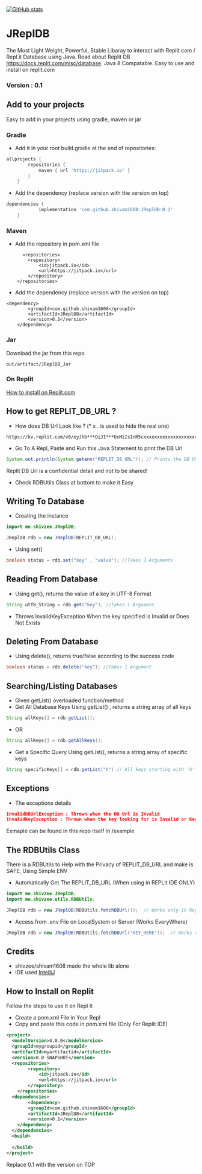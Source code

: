 [![GitHub stats](https://github-readme-stats.vercel.app/api?username=shivam1608)](https://github.com/anuraghazra/github-readme-stats)


# JReplDB
The Most Light Weight, Powerful, Stable Libaray to interact with Replit.com / Repl.it Database using Java. Read about Replit DB https://docs.replit.com/misc/database. Java 8 Compatable. Easy to use and install on replit.com

### Version : 0.1

## Add to your projects
Easy to add in your projects using gradle, maven or jar

### Gradle
- Add it in your root build.gradle at the end of repositories:
```gradle
allprojects {
		repositories {
			maven { url 'https://jitpack.io' }
		}
	}
```
- Add the dependency (replace version with the version on top)
```gradle
dependencies {
	        implementation 'com.github.shivam1608:JReplDB:0.1'
	}
```

### Maven
- Add the repository in pom.xml file
```maven
      <repositories>
		<repository>
		    <id>jitpack.io</id>
		    <url>https://jitpack.io</url>
		</repository>
	</repositories>
```
- Add the dependency (replace version with the version on top)
```maven 
<dependency>
	    <groupId>com.github.shivam1608</groupId>
	    <artifactId>JReplDB</artifactId>
	    <version>0.1</version>
	</dependency>

```

### Jar 
Download the jar from this repo 
```
out/artifact/JReplDB_Jar
```

### On Replit
[How to install on Replit.com](#how-to-install-on-replit)

## How to get REPLIT_DB_URL ? 
- How does DB Url Look like ? (* x . is used to hide the real one)
```
https://kv.replit.com/v0/eyJhb***OiJI***UxMiIsInR5cxxxxxxxxxxxxxxxxxxxxxx..............xxxxxxxxxx.xxxxxxxxxxxxxxxxxx
```
- Go To A Repl, Paste and Run this Java Statement to print the DB Url
``` java
System.out.println(System.getenv("REPLIT_DB_URL")); // Prints the DB URL
```
Replit DB Url is a confidential detail and not to be shared! 
- Check RDBUtils Class at bottom to make it Easy

## Writing To Database
- Creating the instance
``` java
import me.shivzee.JReplDB;

JReplDB rdb = new JReplDB(REPLIT_DB_URL); 
```
- Using set()
``` java
boolean status = rdb.set("key" , "value"); //Takes 2 Arguments
```
## Reading From Database
- Using get(), returns the value of a key in UTF-8 Format
``` java
String utf8_String = rdb.get("key"); //Takes 1 Argument
```
- Throws InvalidKeyException When the key specified is Invalid or Does Not Exists

## Deleting From Database
- Using delete(), returns true/false according to the success code
``` java
boolean status = rdb.delete("key"); //Takes 1 Argument
```
## Searching/Listing Databases
- Given getList() overloaded function/method
- Get All Database Keys Using getList() , returns a string array of all keys
``` java
String allKeys[] = rdb.getList();
```
- OR
 
``` java
String allKeys[] = rdb.getAllKeys();
```
- Get a Specific Query Using getList(), returns a string array of specific keys
``` java
String specificKeys[] = rdb.getList("h") // All keys starting with 'h' will be returned
```

## Exceptions
- The exceptions details
``` json
InvalidDBUrlException : Thrown when the DB Url is Invalid
InvalidKeyException : Thrown when the key looking for is Invalid or Key is Not Found
```
Exmaple can be found in this repo itself in /example

## The RDBUtils Class 
There is a RDBUtils to Help with the Privacy of REPLIT_DB_URL and make is SAFE, Using Simple ENV
- Automatically Get The REPLIT_DB_URL (When using in REPLit IDE ONLY)
``` java
import me.shivzee.JReplDB;
import me.shivzee.utils.RDBUtils;

JReplDB rdb = new JReplDB(RDBUtils.fetchDBUrl());  // Works only in Replit IDE
```
- Access from .env File on LocalSystem or Server (Works EveryWhere)
``` java
JReplDB rdb = new JReplDB(RDBUtils.fetchDBUrl("KEY_HERE"));  // Works on any IDE (REQUIRED KEY_HERE) i.e the key for the DB Url saved in .env
```

## Credits
- shivzee/shivam1608 made the whole lib alone
- IDE used [IntelliJ](https://www.jetbrains.com/idea/)

## How to Install on Replit
Follow the steps to use it on Repl It 
- Create a pom.xml File in Your Repl
- Copy and paste this code in pom.xml file (Only For Replit IDE)
``` xml
<project>
  <modelVersion>4.0.0</modelVersion>
  <groupId>mygroupid</groupId>
  <artifactId>myartifactid</artifactId>
  <version>0.0-SNAPSHOT</version>
  <repositories>
		<repository>
		    <id>jitpack.io</id>
		    <url>https://jitpack.io</url>
		</repository>
	</repositories>
  <dependencies>
    	<dependency>
	    <groupId>com.github.shivam1608</groupId>
	    <artifactId>JReplDB</artifactId>
	    <version>0.1</version>
	</dependency>
  </dependencies>
  <build>
    
  </build>
</project>
```
Replace 0.1 with the version on TOP
